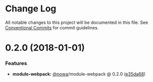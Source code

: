 # Change Log

All notable changes to this project will be documented in this file.
See [Conventional Commits](https://conventionalcommits.org) for commit guidelines.

<a name="0.2.0"></a>
# 0.2.0 (2018-01-01)


### Features

* **module-webpack:** [@nowa](https://github.com/nowa)/module-webpack @ 0.2.0 ([e35da68](https://github.com/nowa-webpack/nowa2/commit/e35da68))
